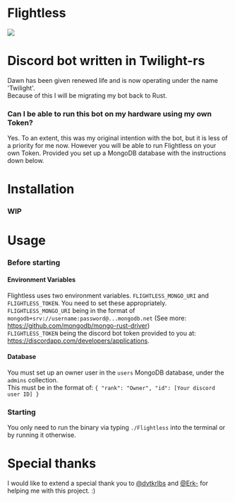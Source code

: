 # Flightless
[logo]: ./flightless.svg
![][logo]
# Discord bot written in Twilight-rs
Dawn has been given renewed life and is now operating under the name 'Twilight'.  
Because of this I will be migrating my bot back to Rust.
### Can I be able to run this bot on my hardware using my own Token?
Yes. To an extent, this was my original intention with the bot, but it is less of a priority for me now. However you will be able to run Flightless on your own Token. Provided you set up a MongoDB database with the instructions down below.

# Installation
### WIP
# Usage
### Before starting
#### Environment Variables
Flightless uses two environment variables. `FLIGHTLESS_MONGO_URI` and `FLIGHTLESS_TOKEN`.
You need to set these appropriately.  
`FLIGHTLESS_MONGO_URI` being in the format of `mongodb+srv://username:password@...mongodb.net` (See more: https://github.com/mongodb/mongo-rust-driver)  
`FLIGHTLESS_TOKEN` being the discord bot token provided to you at: https://discordapp.com/developers/applications.
#### Database
You must set up an owner user in the `users` MongoDB database, under the `admins` collection.  
This must be in the format of: `{ "rank": "Owner", "id": [Your discord user ID] }`
### Starting
You only need to run the binary via typing `./Flightless` into the terminal or by running it otherwise.
# Special thanks
I would like to extend a special thank you to [@dvtkrlbs](https://github.com/dvtkrlbs) and [@Erk-](https://github.com/Erk-) for helping me with this project. :)